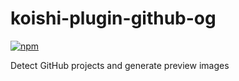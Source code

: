 # koishi-plugin-github-og

[![npm](https://img.shields.io/npm/v/koishi-plugin-github-og?style=flat-square)](https://www.npmjs.com/package/koishi-plugin-github-og)

Detect GitHub projects and generate preview images
